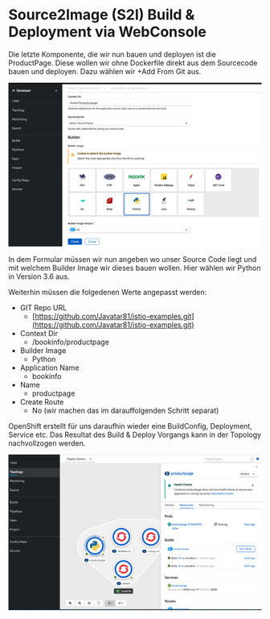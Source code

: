 # Source2Image \(S2I\) Build & Deployment via WebConsole

Die letzte Komponente, die wir nun bauen und deployen ist die ProductPage. Diese wollen wir ohne Dockerfile direkt aus dem Sourcecode bauen und deployen. Dazu wählen wir +Add From Git aus.

![](../../../.gitbook/assets/screenshot-2020-09-14-at-16.09.51.png)

In dem Formular müssen wir nun angeben wo unser Source Code liegt und mit welchem Builder Image wir dieses bauen wollen. Hier wählen wir Python in Version 3.6 aus.

Weiterhin müssen die folgedenen Werte angepasst werden:

* GIT Repo URL
  * [https://github.com/Javatar81/istio-examples.git](https://github.com/Javatar81/istio-examples.git)
* Context Dir
  * /bookinfo/productpage
* Builder Image
  * Python
* Application Name
  * bookinfo
* Name
  * productpage
* Create Route
  * No \(wir machen das im darauffolgenden Schritt separat\)

OpenShift erstellt für uns daraufhin wieder eine BuildConfig, Deployment, Service etc. Das Resultat des Build & Deploy Vorgangs kann in der Topology nachvollzogen werden.

![](../../../.gitbook/assets/screenshot-2020-09-14-at-16.12.55.png)

